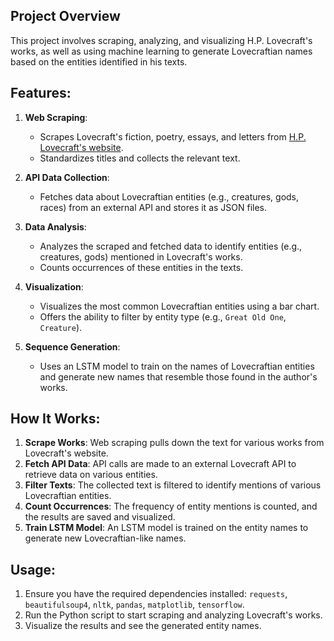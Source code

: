 ## Project Overview
This project involves scraping, analyzing, and visualizing H.P. Lovecraft's works, as well as using machine learning to generate Lovecraftian names based on the entities identified in his texts.

## Features:
1. **Web Scraping**:
    - Scrapes Lovecraft's fiction, poetry, essays, and letters from [H.P. Lovecraft's website](https://www.hplovecraft.com/writings/texts/).
    - Standardizes titles and collects the relevant text.

2. **API Data Collection**:
    - Fetches data about Lovecraftian entities (e.g., creatures, gods, races) from an external API and stores it as JSON files.

3. **Data Analysis**:
    - Analyzes the scraped and fetched data to identify entities (e.g., creatures, gods) mentioned in Lovecraft's works.
    - Counts occurrences of these entities in the texts.

4. **Visualization**:
    - Visualizes the most common Lovecraftian entities using a bar chart.
    - Offers the ability to filter by entity type (e.g., `Great Old One`, `Creature`).

5. **Sequence Generation**:
    - Uses an LSTM model to train on the names of Lovecraftian entities and generate new names that resemble those found in the author's works.

## How It Works:
1. **Scrape Works**: Web scraping pulls down the text for various works from Lovecraft's website.
2. **Fetch API Data**: API calls are made to an external Lovecraft API to retrieve data on various entities.
3. **Filter Texts**: The collected text is filtered to identify mentions of various Lovecraftian entities.
4. **Count Occurrences**: The frequency of entity mentions is counted, and the results are saved and visualized.
5. **Train LSTM Model**: An LSTM model is trained on the entity names to generate new Lovecraftian-like names.

## Usage:
1. Ensure you have the required dependencies installed: `requests`, `beautifulsoup4`, `nltk`, `pandas`, `matplotlib`, `tensorflow`.
2. Run the Python script to start scraping and analyzing Lovecraft's works.
3. Visualize the results and see the generated entity names.

